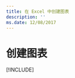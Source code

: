 ```yaml
---
title: 在 Excel 中创建图表
description: ''
ms.date: 12/08/2017
---
```



# <a name="create-a-chart"></a>创建图表

[!INCLUDE[](../includes/excel-tutorial-create-chart.md)]